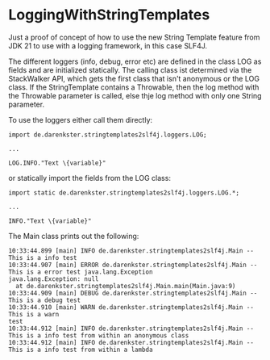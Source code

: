 # LoggingWithStringTemplates

Just a proof of concept of how to use the new String Template feature from JDK 21 to use with a logging framework, in this case SLF4J.

The different loggers (info, debug, error etc) are defined in the class LOG as fields and are initialized statically.
The calling class ist determined via the StackWalker API, which gets the first class that isn't anonymous or the LOG class.
If the StringTemplate contains a Throwable, then the log method with the Throwable parameter is called, else thje log method with only one String parameter.

To use the loggers either call them directly:

```
import de.darenkster.stringtemplates2slf4j.loggers.LOG;

...

LOG.INFO."Text \{variable}"
```
or statically import the fields from the LOG class:
```
import static de.darenkster.stringtemplates2slf4j.loggers.LOG.*;

...

INFO."Text \{variable}"
```
The Main class prints out the following:
```
10:33:44.899 [main] INFO de.darenkster.stringtemplates2slf4j.Main -- This is a info test
10:33:44.907 [main] ERROR de.darenkster.stringtemplates2slf4j.Main -- This is a error test java.lang.Exception
java.lang.Exception: null
  at de.darenkster.stringtemplates2slf4j.Main.main(Main.java:9)
10:33:44.909 [main] DEBUG de.darenkster.stringtemplates2slf4j.Main -- This is a debug test
10:33:44.910 [main] WARN de.darenkster.stringtemplates2slf4j.Main -- This is a warn
test
10:33:44.912 [main] INFO de.darenkster.stringtemplates2slf4j.Main -- This is a info test from within an anonymous class
10:33:44.912 [main] INFO de.darenkster.stringtemplates2slf4j.Main -- This is a info test from within a lambda
```
